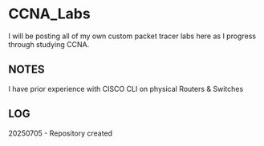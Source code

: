 # CCNA_Labs
I will be posting all of my own custom packet tracer labs here as I progress through studying CCNA.

## NOTES
I have prior experience with CISCO CLI on physical Routers & Switches

## LOG
20250705 - Repository created
